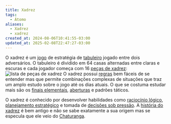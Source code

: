 ```yaml
---
title: Xadrez
tags:
  - Átomo
aliases:
  - Xadrez
  - xadrez
created_at: 2024-08-06T10:41:55-03:00
updated_at: 2025-02-08T22:47:27-03:00
---
```


O xadrez é um [jogo](content/atomos/2024/07/08/Jogo.md) de estratégia de [tabuleiro](content/atomos/2024/07/08/Jogo_de_tabuleiro.md) jogado entre dois adversários. O tabuleiro é dividido em 64 casas alternadas entre claras e escuras e cada jogador começa com 16 [peças de xadrez](content/atomos/2024/07/08/Xadrez_Pecas.md):
![lista de peças de xadrez](content/atomos/2024/07/08/Xadrez_Pecas.md#^lista-de-pecas)
O xadrez possui [regras](content/atomos/2024/07/08/Xadrez_Regras.md) bem fáceis de se entender mas que permite combinações complexas de situações que traz um amplo estudo sobre o jogo até os dias atuais. O que se costuma estudar mais são os [finais elementais](content/atomos/2024/07/26/Xadrez_Finais_elementais.md), [aberturas](content/atomos/2024/07/26/Xadrez_Aberturas.md) e padrões táticos.

O xadrez é conhecido por desenvolver habilidades como [raciocínio lógico](content/atomos/2024/07/26/Raciocinio_logico.md), [planejamento estratégico](content/atomos/2024/07/26/Planejamento_estrategico.md) e tomada de [decisões sob pressão](content/atomos/2024/07/08/Decisoes_sob_pressao.md). A [história do xadrez](content/atomos/2024/07/08/Xadrez_Historia.md) é bem antigo e não se sabe exatamente a sua origem mas se especula que ele veio do [Chaturanga](content/atomos/2024/07/08/Chaturanga.md).
